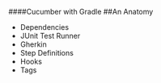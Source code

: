 ####Cucumber with Gradle
##An Anatomy

* Dependencies
* JUnit Test Runner
* Gherkin
* Step Definitions
* Hooks
* Tags
